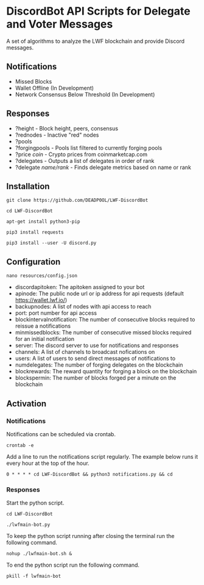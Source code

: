 # DiscordBot API Scripts for Delegate and Voter Messages

A set of algorithms to analyze the LWF blockchain and provide Discord messages.

## Notifications

- Missed Blocks
- Wallet Offline (In Development)
- Network Consensus Below Threshold (In Development)

## Responses

- ?height - Block height, peers, consensus
- ?rednodes - Inactive "red" nodes
- ?pools
- ?forgingpools - Pools list filtered to currently forging pools
- ?price *coin* - Crypto prices from coinmarketcap.com
- ?delegates - Outputs a list of delegates in order of rank
- ?delegate *name/rank* - Finds delegate metrics based on name or rank

## Installation

```git clone https://github.com/DEADP0OL/LWF-DiscordBot```

```cd LWF-DiscordBot```

```apt-get install python3-pip```

```pip3 install requests```

```pip3 install --user -U discord.py```

## Configuration

```nano resources/config.json```

- discordapitoken: The apitoken assigned to your bot
- apinode: The public node url or ip address for api requests (default https://wallet.lwf.io/)
- backupnodes: A list of nodes with api access to reach
- port: port number for api access
- blockintervalnotification: The number of consecutive blocks required to reissue a notifications
- minmissedblocks: The number of consecutive missed blocks required for an initial notification
- server: The discord server to use for notifications and responses
- channels: A list of channels to broadcast nofications on
- users: A list of users to send direct messages of notifications to
- numdelegates: The number of forging delegates on the blockchain
- blockrewards: The reward quantity for forging a block on the blockchain
- blockspermin: The number of blocks forged per a minute on the blockchain

## Activation

### Notifications

Notifications can be scheduled via crontab.

```crontab -e```

Add a line to run the notifications script regularly. The example below runs it every hour at the top of the hour.

```0 * * * * cd LWF-DiscordBot && python3 notifications.py && cd```

### Responses

Start the python script.

```cd LWF-DiscordBot```

```./lwfmain-bot.py```

To keep the python script running after closing the terminal run the following command.

```nohup ./lwfmain-bot.sh &```

To end the python script run the following command.

```pkill -f lwfmain-bot```
